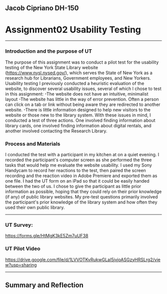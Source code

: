 ## Jacob Cipriano DH-150
# Assignment02 Usability Testing
---

### Introduction and the purpose of UT
The purpose of this assignment was to conduct a pilot test for the usability testing of the New York State Library website (https://www.nysl.nysed.gov/), which serves the State of New York as a research hub for Librarians, Government employees, and New Yorkers. Usability testing 
I previously conducted a heuristic evaluation of the website, to discover several usability issues, several of which I chose to test in this assignment: 
-The website does not have an intuitive, minimalist layout
-The website has little in the way of error prevention. Often a person can click on a tab or link without being aware they are redirected to another website.
-There is little information designed to help new visitors to the website or those new to the library system.
With these issues in mind, I conducted a test of three actions. One involved finding information about library cards, one involved finding information about digital rentals, and another involved contacting the Research Library.

### Process and Materials
I conducted the test with a participant in my kitchen at on a quiet evening. I recorded the participant's computer screen as she performed the three tasks that would help me evaluate the website usability. I used my Sony Handycam to record her reactions to the test, then paired the screen recording and the reaction video in Adobe Premiere and exported them as one file. I had the UT form on an iPad so that it could be easily handed between the two of us. I chose to give the participant as little prior information as possible, hoping that they could rely on their prior knowledge (if any) of public library websites. My pre-test questions primarily involved the participant's prior knowledge of the library system and how often they used their own public library.

---
### UT Survey:
https://forms.gle/HtMgK3kE5Zm7uUF38

### UT Pilot Video
https://drive.google.com/file/d/1LVVOTKvRukwGLaI5jvjoASGzyHRSLrg2/view?usp=sharing

---
## Summary and Reflection
